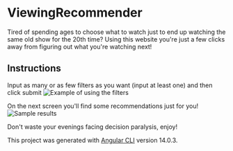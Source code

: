 # ViewingRecommender

Tired of spending ages to choose what to watch just to end up watching the same old show for the 20th time?
Using this website you're just a few clicks away from figuring out what you're watching next!

## Instructions
Input as many or as few filters as you want (input at least one) and then click submit
<img src="../images/filters.jpg" title="Example of using the filters">

On the next screen you'll find some recommendations just for you!
<img src="../images/recommendations.jpg" title="Sample results">

Don't waste your evenings facing decision paralysis, enjoy!

This project was generated with [Angular CLI](https://github.com/angular/angular-cli) version 14.0.3.